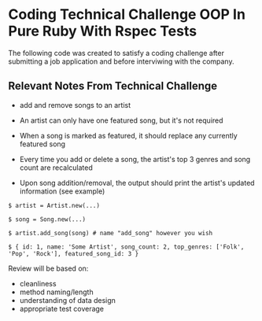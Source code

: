 # Coding Technical Challenge OOP In Pure Ruby With Rspec Tests

The following code was created to satisfy a coding challenge after submitting a job application and before interviwing with the company.

## Relevant Notes From Technical Challenge

- add and remove songs to an artist

- An artist can only have one featured song, but it's not required

- When a song is marked as featured, it should replace any currently featured song

- Every time you add or delete a song,
  the artist's top 3 genres and song count are recalculated

- Upon song addition/removal, the output should print the artist's updated information (see example)

>

    $ artist = Artist.new(...)

    $ song = Song.new(...)

    $ artist.add_song(song) # name "add_song" however you wish

    $ { id: 1, name: 'Some Artist', song_count: 2, top_genres: ['Folk', 'Pop', 'Rock'], featured_song_id: 3 }

Review will be based on:

- cleanliness
- method naming/length
- understanding of data design
- appropriate test coverage
